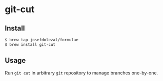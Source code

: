# git-cut

## Install

```sh
$ brew tap josefdolezal/formulae
$ brew install git-cut
```

## Usage

Run `git cut` in arbitrary `git` repository to manage branches one-by-one.
